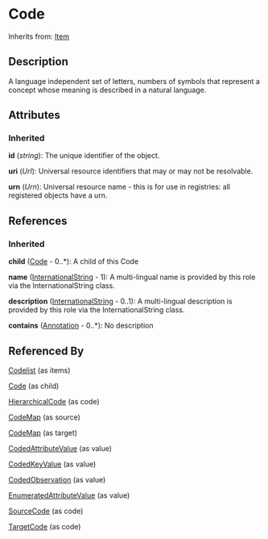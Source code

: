
# Code



Inherits from: [Item](../Base/Item.md)



## Description

A language independent set of letters, numbers of symbols that represent a concept whose meaning is described in a natural language.


## Attributes

### Inherited

**id** (*string*): The unique identifier of the object.

**uri** (*Url*): Universal resource identifiers that may or may not be resolvable.

**urn** (*Urn*): Universal resource name - this is for use in registries: all registered objects have a urn.



## References

### Inherited

**child** ([Code](Code.md) - 0..*): A child of this Code

**name** ([InternationalString](../Base/InternationalString.md) - 1): A multi-lingual name is provided by this role via the InternationalString class.

**description** ([InternationalString](../Base/InternationalString.md) - 0..1): A multi-lingual description is provided by this role via the InternationalString class.

**contains** ([Annotation](../Base/Annotation.md) - 0..*): No description



## Referenced By

[Codelist](Codelist.md) (as items)

[Code](Code.md) (as child)

[HierarchicalCode](HierarchicalCode.md) (as code)

[CodeMap](../Mapping/CodeMap.md) (as source)

[CodeMap](../Mapping/CodeMap.md) (as target)

[CodedAttributeValue](../DataStructure/CodedAttributeValue.md) (as value)

[CodedKeyValue](../DataStructure/CodedKeyValue.md) (as value)

[CodedObservation](../DataStructure/CodedObservation.md) (as value)

[EnumeratedAttributeValue](../MetadataStructure/EnumeratedAttributeValue.md) (as value)

[SourceCode](../Mapping/SourceCode.md) (as code)

[TargetCode](../Mapping/TargetCode.md) (as code)


